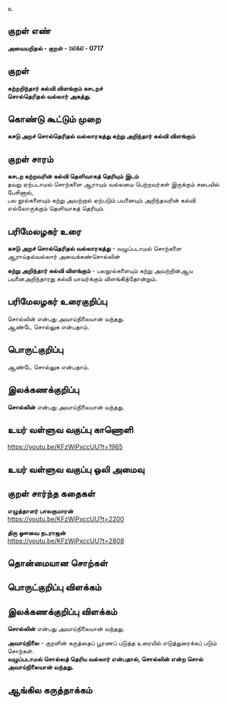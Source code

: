 உ

## குறள் எண் 

**அவையறிதல் - குறள் - ௦௭௧௭ - 0717**  

## குறள் 

**கற்றறிந்தார் கல்வி விளங்கும் கசடறச்  
சொல்தெரிதல் வல்லார் அகத்து.**  

## கொண்டு கூட்டும் முறை

**கசடு அறச் சொல்தெரிதல் வல்லாரகத்து கற்று அறிந்தார் கல்வி விளங்கும்**  

## குறள் சாரம் 

**கசடற கற்றவரின் கல்வி தெளிவாகத் தெரியும் இடம்**  
தவறு ஏற்படாமல் சொற்களை ஆராயும் வல்லமை பெற்றவர்கள் இருக்கும் சபையில் பேசினால்,  
பல நூல்களையும் கற்று அவற்றால் ஏற்படும் பயனையும் அறிந்தவரின் கல்வி எல்லோருக்கும் தெளிவாகத் தெரியும்.  

## பரிமேலழகர் உரை

**கசடு அறச் சொல்தெரிதல் வல்லாரகத்து** - வழுப்படாமல் சொற்களை ஆராய்தல்வல்லார் அவைக்கண்சொல்லின்  

**கற்று அறிந்தார் கல்வி விளங்கும்** - பலநூல்களையும் கற்று அவற்றின்ஆய பயனைஅறிந்தாரது கல்வி யாவர்க்கும் விளங்கித்தோன்றும்.  

## பரிமேலழகர் உரைகுறிப்பு   

சொல்லின் என்பது அவாய்நிலையான் வந்தது.   
ஆண்டே சொல்லுக என்பதாம்.   

## பொருட்குறிப்பு 

ஆண்டே சொல்லுக என்பதாம்.   

## இலக்கணக்குறிப்பு  

**சொல்லின்** என்பது அவாய்நிலையான் வந்தது.   

## உயர் வள்ளுவ வகுப்பு காணொளி

https://youtu.be/KFzWiPxccUU?t=1965 

## உயர் வள்ளுவ வகுப்பு ஒலி அமைவு 

 
## குறள் சார்ந்த கதைகள் 
**எழுத்தாளர் பாலகுமாரன்**    
https://youtu.be/KFzWiPxccUU?t=2200 

**திரு ஔவை நடராஜன்**  
https://youtu.be/KFzWiPxccUU?t=2808

## தொன்மையான சொற்கள்


## பொருட்குறிப்பு விளக்கம்


## இலக்கணக்குறிப்பு விளக்கம்

**சொல்லின்** என்பது அவாய்நிலையான் வந்தது.

**அவாய்நிலை** - குறளின் கருத்தைப் பூரணப் படுத்த உரையில் எடுத்துரைக்கப் படும் சொற்கள்.   
**வழுப்படாமல் சொல்லத் தெரிய வல்லார் என்பதால், சொல்லின் என்ற சொல் அவாய்நிலையான் வந்தது.** 

## ஆங்கில கருத்தாக்கம் 


